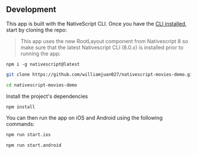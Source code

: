 ## Development

This app is built with the NativeScript CLI. Once you have the [CLI installed](https://docs.nativescript.org/start/quick-setup), start by cloning the repo:

> This app uses the new RootLayout component from Nativescript 8 so make sure that the latest Nativescript CLI (8.0.x) is installed prior to running the app:

```
npm i -g nativescript@latest
```

```bash
git clone https://github.com/williamjuan027/nativescript-movies-demo.git

cd nativescript-movies-demo
```

Install the project's dependencies

```bash
npm install
```

You can then run the app on iOS and Android using the following commands:

```bash
npm run start.ios

npm run start.android
```

